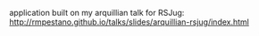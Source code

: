 application built on my arquillian talk for RSJug: http://rmpestano.github.io/talks/slides/arquillian-rsjug/index.html